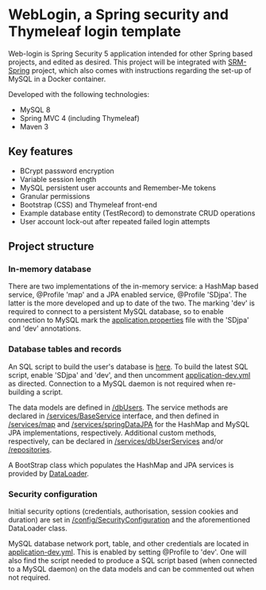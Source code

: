 # WebLogin, a Spring security and Thymeleaf login template #

Web-login is Spring Security 5 application intended for other Spring based projects, and edited as desired. This project will be integrated with [SRM-Spring](https://github.com/jfspps/SRM-Spring) project, which also comes with instructions regarding the set-up of MySQL in a Docker container. 

Developed with the following technologies:

+ MySQL 8
+ Spring MVC 4 (including Thymeleaf)
+ Maven 3

## Key features ##

+ BCrypt password encryption
+ Variable session length
+ MySQL persistent user accounts and Remember-Me tokens
+ Granular permissions
+ Bootstrap (CSS) and Thymeleaf front-end
+ Example database entity (TestRecord) to demonstrate CRUD operations
+ User account lock-out after repeated failed login attempts

## Project structure ##

### In-memory database ###

There are two implementations of the in-memory service: a HashMap based service, @Profile 'map' and a JPA enabled service, @Profile 'SDjpa'. The latter is the more developed and up to date of the two. The marking 'dev' is required to connect to a persistent MySQL database, so to enable connection to MySQL mark the [application.properties](./src/main/resources/application.properties) file with the 'SDjpa' and 'dev' annotations.

### Database tables and records ###

An SQL script to build the user's database is [here](./src/main/resources/scripts). To build the latest SQL script, enable 'SDjpa' and 'dev', and then uncomment [application-dev.yml](/src/main/resources/application-dev.yml) as directed. Connection to a MySQL daemon is not required when re-building a script.

The data models are defined in [/dbUsers](src/main/java/com/springsecurity/weblogin/model/security). The service methods are declared in [/services/BaseService](./src/main/java/com/springsecurity/weblogin/services/securityServices/BaseService.java) 
interface, and then defined in [/services/map](./src/main/java/com/springsecurity/weblogin/services/map/security) and 
[/services/springDataJPA](./src/main/java/com/springsecurity/weblogin/services/springDataJPA/security) for the HashMap and 
MySQL JPA implementations, respectively. Additional custom methods, respectively, can be declared in [/services/dbUserServices](src/main/java/com/springsecurity/weblogin/services/securityServices)
 and/or [/repositories](./src/main/java/com/springsecurity/weblogin/repositories/security).

A BootStrap class which populates the HashMap and JPA services is provided by [DataLoader](./src/main/java/com/springsecurity/weblogin/bootstrap/security).
 
### Security configuration ###

Initial security options (credentials, authorisation, session cookies and duration) are set in [/config/SecurityConfiguration](./src/main/java/com/springsecurity/weblogin/config/SecurityConfiguration.java) and the aforementioned DataLoader class.
 
MySQL database network port, table, and other credentials are located in [application-dev.yml](./src/main/resources/application-dev.yml). This is enabled by setting @Profile to 'dev'. One will also find the script needed to produce a SQL script based (when connected to a MySQL daemon) on the data models and can be commented out when not required.

